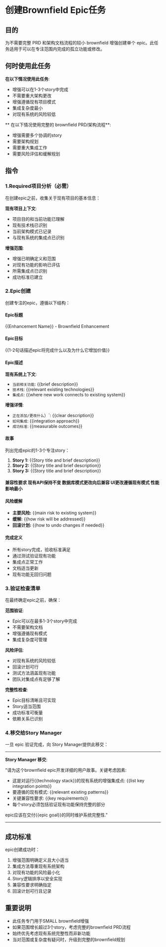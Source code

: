 # 创建Brownfield Epic任务

## 目的

为不需要完整 PRD 和架构文档流程的较小 brownfield 增强创建单个 epic。此任务适用于可以在专注范围内完成的孤立功能或修改。

## 何时使用此任务

**在以下情况使用此任务**:

- 增强可以在1-3个story中完成
- 不需要重大架构更改
- 增强遵循现有项目模式
- 集成复杂度最小
- 对现有系统的风险较低

** 在以下情况使用完整的 brownfield PRD/架构流程**:

- 增强需要多个协调的story
- 需要架构规划
- 需要重大集成工作
- 需要风险评估和缓解规划

## 指令

### 1.Required项目分析（必需）

在创建epic之前，收集关于现有项目的基本信息：

**现有项目上下文**:

- 项目目的和当前功能已理解
- 现有技术栈已识别
- 当前架构模式已记录
- 与现有系统的集成点已识别

**增强范围**:

- 增强已明确定义和范围
- 对现有功能的影响已评估
- 所需集成点已识别
- 成功标准已建立

### 2.Epic创建

创建专注的epic，遵循以下结构：

#### Epic标题

{{Enhancement Name}} - Brownfield Enhancement

#### Epic目标

{{1-2句话描述epic将完成什么以及为什么它增加价值}}

#### Epic描述

**现有系统上下文**:

- `当前相关功能`: {{brief description}}
- `技术栈`: {{relevant existing technologies}}
- `集成点`: {{where new work connects to existing system}}

**增强详情**:

- `正在添加/更改什么`）`: {{clear description}}
- `如何集成`: {{integration approach}}
- `成功标准`: {{measurable outcomes}}

#### 故事

列出完成epic的1-3个专注story：

1. **Story 1:** {{Story title and brief description}}
2. **Story 2:** {{Story title and brief description}}
3. **Story 3:** {{Story title and brief description}}

#### 兼容性要求 现有API保持不变 数据库模式更改向后兼容 UI更改遵循现有模式 性能影响最小

#### 风险缓解

- **主要风险:** {{main risk to existing system}}
- **缓解:** {{how risk will be addressed}}
- **回滚计划:** {{how to undo changes if needed}}

#### 完成定义

- 所有story完成，验收标准满足
- 通过测试验证现有功能
- 集成点正常工作
- 文档适当更新
- 现有功能无回归问题

### 3.验证检查清单

在最终确定epic之前，确保：

**范围验证**:

- Epic可以在最多1-3个story中完成
- 不需要架构文档
- 增强遵循现有模式
- 集成复杂度可管理

**风险评估**:

- 对现有系统的风险较低
- 回滚计划可行
- 测试方法涵盖现有功能
- 团队对集成点有足够了解

**完整性检查**:

- Epic目标清晰且可实现
- Story适当范围
- 成功标准可衡量
- 依赖关系已识别

### 4.移交给Story Manager

一旦 epic 验证完成，向 Story Manager提供此移交：

---

**Story Manager 移交**:

"请为这个brownfield epic开发详细的用户故事。关键考虑因素:

- 这是对运行{{technology stack}}的现有系统的增强集成点: {{list key integration points}}
- 要遵循的现有模式: {{relevant existing patterns}}
- 关键兼容性要求: {{key requirements}}
- 每个story必须包括验证现有功能保持完整的部分

epic应该在交付{{epic goal}}的同时维护系统完整性."

---

## 成功标准

epic创建成功时：

1. 增强范围明确定义且大小适当
2. 集成方法尊重现有系统架构
3. 对现有功能的风险最小化
4. Story逻辑排序以安全实现
5. 兼容性要求明确指定
6. 回滚计划可行且记录

## 重要说明

- 此任务专门用于SMALL brownfield增强
- 如果范围增长超过3个story，考虑完整的brownfield PRD流程
- 始终优先考虑现有系统完整性而非新功能
- 当对范围或复杂度有疑问时，升级到完整的brownfield规划
